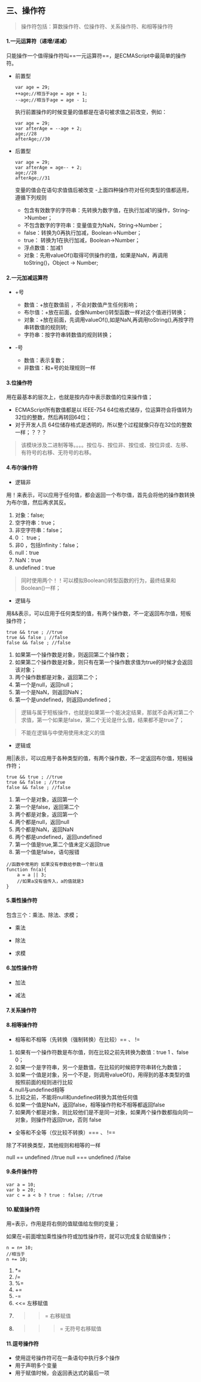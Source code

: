 ## 三、操作符
> 操作符包括：算数操作符、位操作符、关系操作符、和相等操作符

#### 1.一元运算符（递增/递减）
只能操作一个值得操作符叫==一元运算符==，是ECMAScript中最简单的操作符。


- 前置型
    
    ```
    var age = 29;
    ++age;//相当于age = age + 1;
    --age;//相当于age = age - 1;
    ```
    执行前置操作的时候变量的值都是在语句被求值之前改变，例如：
    
    ```
    var age = 29;
    var afterAge = --age + 2;
    age;//28
    afterAge;//30
    ```
- 后置型
    ```
    var age = 29;
    var afterAge = age-- + 2;
    age;//28
    afterAge;//31
    ```
    变量的值会在语句求值值后被改变
-上面四种操作符对任何类型的值都适用，遵循下列规则

    - 包含有效数字的字符串：先转换为数字值，在执行加减1的操作，String->Number；
    - 不包含数字的字符串：变量值变为NaN，String->Number；
    - false：转换为0再执行加减，Boolean->Number；
    - true： 转换为1在执行加减，Boolean->Number；
    - 浮点数值：加减1
    - 对象：先用valueOf()取得可供操作的值，如果是NaN，再调用toString()，Object -> Number;

#### 2.一元加减运算符
- +号

    - 数值：+放在数值前 ，不会对数值产生任何影响；
    - 布尔值：+放在前面，会像Number()转型函数一样对这个值进行转换；
    - 对象：+放在前面，先调用valueOf(),如是NaN,再调用toString(),再按字符串转数值的规则转;
    - 字符串：按字符串转数值的规则转换；
- -号
    
    - 数值：表示复数；
    - 非数值：和+号的处理规则一样


#### 3.位操作符

用在最基本的层次上，也就是按内存中表示数值的位来操作值；

- ECMAScript所有数值都是以 IEEE-754 64位格式储存，位运算符会将值转为32位的整数，然后再转回64位；
- 对于开发人员 64位储存格式是透明的，所以整个过程就像只存在32位的整数一样；？？？


> 该模块涉及二进制等等。。。。按位与、按位非、按位或、按位异或、左移、有符号的右移、无符号的右移。

#### 4.布尔操作符

- 逻辑非

用！来表示，可以应用于任何值，都会返回一个布尔值，首先会将他的操作数转换为布尔值，然后再求其反。

1. 对象：false;
2. 空字符串：true；
3. 非空字符串：false；
4. 0 ： true；
5. 非0 ，包括Infinity：false；
6. null：true
7. NaN：true
8. undefined：true

> 同时使用两个！！可以模拟Boolean()转型函数的行为，最终结果和Boolean()一样；

- 逻辑与

用&&表示，可以应用于任何类型的值，有两个操作数，不一定返回布尔值，短板操作符；

```
true && true ; //true
true && false ; //false
false && false ; //false
```
1. 如果第一个操作数是对象，则返回第二个操作数；
2. 如果第二个操作数是对象，则只有在第一个操作数求值为true的时候才会返回该对象；
3. 两个操作数都是对象，返回第二个；
4. 第一个是null，返回null；
5. 第一个是NaN，则返回NaN；
6. 第一个是undefined，则返回undefined；

> 逻辑与属于短板操作，也就是如果第一个能决定结果，那就不会再对第二个求值，第一个如果是false，第二个无论是什么值，结果都不是true了；


> 不能在逻辑与中使用使用未定义的值

- 逻辑或

用||表示，可以应用于各种类型的值，有两个操作数，不一定返回布尔值，短板操作符；
```
true && true ; //true
true && false ; //true
false && false ; //false
```
1. 第一个是对象，返回第一个
2. 第一个是false，返回第二个
3. 两个都是对象，返回第一个
4. 两个都是null，返回null
5. 两个都是NaN，返回NaN
6. 两个都是undefined，返回undefined
7. 第一个值是true,第二个值未定义返回true
8. 第一个值是false，语句报错

```
//函数中常用的 如果没有参数给参数一个默认值
function fn(a){
    a = a || 3;
    //如果a没有值传入，a的值就是3
}
```

#### 5.乘性操作符

包含三个：乘法、除法、求模；

- 乘法




- 除法


- 求模 



#### 6.加性操作符

- 加法




- 减法


#### 7.关系操作符




#### 8.相等操作符

- 相等和不相等（先转换（强制转换）在比较）==  、 !=

1. 如果有一个操作符数是布尔值，则在比较之前先转换为数值：true 1  、false 0；
2. 如果一个是字符串，另一个是数值，在比较的时候把字符串转化为数值；
3. 如果一个值是对象，另一个不是，则调用valueOf()，用得到的基本类型的值按照前面的规则进行比较
4. null与undefined相等
5. 比较之前，不能将null和undefined转换为其他任何值
6. 如果一个值是NaN，返回false，相等操作符和不相等都返回false
7. 如果两个都是对象，则比较他们是不是同一对象，如果两个操作数都指向同一对象，则操作符返回true，否则 false


- 全等和不全等（仅比较不转换）===  、 !==

除了不转换类型，其他规则和相等的一样

null == undefined //true
null === undefined //false


#### 9.条件操作符

```
var a = 10;
var b = 20;
var c = a < b ? true : false; //true 
```


#### 10.赋值操作符
用=表示，作用是将右侧的值赋值给左侧的变量；

如果在=前面增加乘性操作符或加性操作符，就可以完成复合赋值操作；

```
n = n+ 10;
//相当于
n += 10;
```
1. *= 
2. /=
3. %=
4. +=
5. -=
6. <<= 左移赋值
7. >>= 右移赋值
8. >>>= 无符号右移赋值

#### 11.逗号操作符

- 使用逗号操作符可在一条语句中执行多个操作
- 用于声明多个变量
- 用于赋值时候，会返回表达式的最后一项